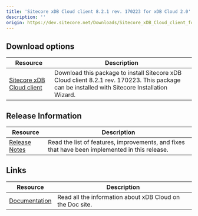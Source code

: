 ```yaml
---
title: 'Sitecore xDB Cloud client 8.2.1 rev. 170223 for xDB Cloud 2.0'
description: ''
origin: https://dev.sitecore.net/Downloads/Sitecore_xDB_Cloud_client_for_xDB_Cloud_20/82/Sitecore_xDB_Cloud_client_821_rev_170223_for_xDB_Cloud_20.aspx
---
```


## Download options

| Resource                                                                                                                                                                                                                                                                      | Description                                                                                                                                    |
| ----------------------------------------------------------------------------------------------------------------------------------------------------------------------------------------------------------------------------------------------------------------------------- | ---------------------------------------------------------------------------------------------------------------------------------------------- |
| [Sitecore xDB Cloud client](https://scdp.blob.core.windows.net/downloads/Sitecore%20xDB%20Cloud%20client%20for%20xDB%20Cloud%2020/82/Sitecore%20xDB%20Cloud%20client%20821%20rev%20170223%20for%20xDB%20Cloud%2020/Secure/Sitecore%20Cloud%20Xdb%208.2.1%20rev.%20170223.zip) | Download this package to install Sitecore xDB Cloud client 8.2.1 rev. 170223. This package can be installed with Sitecore Installation Wizard. |

## Release Information

| Resource                                                                                                                                          | Description                                                                                    |
| ------------------------------------------------------------------------------------------------------------------------------------------------- | ---------------------------------------------------------------------------------------------- |
| [Release Notes](/downloads/Sitecore_xDB_Cloud_client_for_xDB_Cloud_20/82/Sitecore_xDB_Cloud_client_821_rev_170223_for_xDB_Cloud_20/Release_Notes) | Read the list of features, improvements, and fixes that have been implemented in this release. |

## Links

| Resource                                                                   | Description                                               |
| -------------------------------------------------------------------------- | --------------------------------------------------------- |
| [Documentation](https://doc.sitecore.net/xdb_cloud/working_with_xdb_cloud) | Read all the information about xDB Cloud on the Doc site. |
